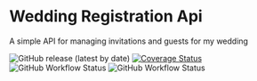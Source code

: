 # Wedding Registration Api

A simple API for managing invitations and guests for my wedding

![GitHub release (latest by date)](https://img.shields.io/github/v/release/LucasCarioca/wedding-registration-services)
[![Coverage Status](https://coveralls.io/repos/github/LucasCarioca/wedding-registration-services/badge.svg?branch=main)](https://coveralls.io/github/LucasCarioca/wedding-registration-services?branch=main)
![GitHub Workflow Status](https://img.shields.io/github/workflow/status/LucasCarioca/wedding-registration-services/CI?label=CI)
![GitHub Workflow Status](https://img.shields.io/github/workflow/status/LucasCarioca/wedding-registration-services/Release?label=Release)